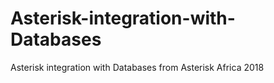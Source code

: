 # Asterisk-integration-with-Databases
Asterisk integration with Databases from Asterisk Africa 2018
